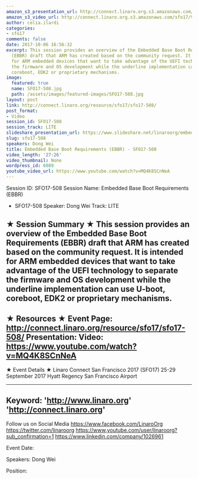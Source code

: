 ```yaml
---
amazon_s3_presentation_url: http://connect.linaro.org.s3.amazonaws.com/sfo17/Presentations/SFO17-508EBBR.pdf
amazon_s3_video_url: http://connect.linaro.org.s3.amazonaws.com/sfo17/Videos/SFO17-508%20-%20Embedded%20Base%20Boot%20Requirements%20%2528EBBR%2529.mp4
author: celia.ilardi
categories:
- sfo17
comments: false
date: 2017-10-06 16:56:32
excerpt: This session provides an overview of the Embedded Base Boot Requirements
  (EBBR) draft that ARM has created based on the community request. It is intended
  for ARM embedded devices that want to take advantage of the UEFI technology to separate
  the firmware and OS development while the underline implementation can use U-boot,
  coreboot, EDK2 or proprietary mechanisms.
image:
  featured: true
  name: SFO17-508.jpg
  path: /assets/images/featured-images/SFO17-508.jpg
layout: post
link: http://connect.linaro.org/resource/sfo17/sfo17-508/
post_format:
- Video
session_id: SFO17-508
session_track: LITE
slideshare_presentation_url: https://www.slideshare.net/linaroorg/embedded-base-boot-requirements-ebbr-sfo17508
slug: sfo17-508
speakers: Dong Wei
title: Embedded Base Boot Requirements (EBBR) - SFO17-508
video_length: '27:26'
video_thumbnail: None
wordpress_id: 6089
youtube_video_url: https://www.youtube.com/watch?v=MQ4K8SCnNeA
---
```


Session ID: SFO17-508
Session Name: Embedded Base Boot Requirements (EBBR)
- SFO17-508
Speaker: Dong Wei
Track: LITE

★ Session Summary ★
This session provides an overview of the Embedded Base Boot Requirements (EBBR) draft that ARM has created based on the community request. It is intended for ARM embedded devices that want to take advantage of the UEFI technology to separate the firmware and OS development while the underline implementation can use U-boot, coreboot, EDK2 or proprietary mechanisms.
---------------------------------------------------
★ Resources ★
Event Page: http://connect.linaro.org/resource/sfo17/sfo17-508/
Presentation:
Video: https://www.youtube.com/watch?v=MQ4K8SCnNeA
---------------------------------------------------

★ Event Details ★
Linaro Connect San Francisco 2017 (SFO17)
25-29 September 2017
Hyatt Regency San Francisco Airport

---------------------------------------------------
Keyword:
'http://www.linaro.org'
'http://connect.linaro.org'
---------------------------------------------------
Follow us on Social Media
https://www.facebook.com/LinaroOrg
https://twitter.com/linaroorg
https://www.youtube.com/user/linaroorg?sub_confirmation=1
https://www.linkedin.com/company/1026961

Event Date:

Speakers: Dong Wei

Position: